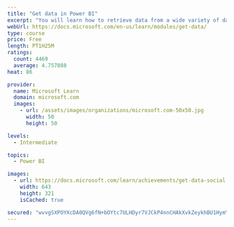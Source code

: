 ```yaml
---
title: "Get data in Power BI"
excerpt: "You will learn how to retrieve data from a wide variety of data sources, including Microsoft Excel, relational databases, and NoSQL data stores. You will also learn how to improve performance while retrieving data."
webUrl: https://docs.microsoft.com/en-us/learn/modules/get-data/
type: course
price: Free
length: PT1H25M
ratings:
  count: 4469
  average: 4.757888
heat: 86

provider:
  name: Microsoft Learn
  domain: microsoft.com
  images:
    - url: /assets/images/organizations/microsoft.com-50x50.jpg
      width: 50
      height: 50

levels:
  - Intermediate

topics:
  - Power BI

images:
  - url: https://docs.microsoft.com/learn/achievements/get-data-social.png
    width: 643
    height: 321
    isCached: true

secured: "wvvgSXPOYXcDA0QVg6fN+bOYtc7ULHDyr7VJCkP4nnCHAkXvkZeykhBU1HymY7W7bnOAmLdqxXwKWhsV9OgSnjmuGcgkCOfdt4gY8fGvwwcgmVgdTqPYnw3WIQrZf6e0/hW8PJbwhsIfEwYIBy5jCi3iw8Be5oLcewf95/fnJuXRrRhkxipJ33NqoU2MtfmE7jJ14WuyofNtHm75qsqp+Y0SO8StPiLnTH7beyBjyVTuk0MHpBQz4zehrZuhFhIJnF98tFVytZAE2UhtGBhrVzFqek9Dbhn3SJPgr6A4rXP22+FD9ttcCY9LETQd/akaQS6DvFdR9h/x4xqi7TOJ9ky0cT+a+xA7BPHwTfwVolSu/jwvKYQHN5CzB9f9gB6W4x0egWYdQCeF98h+s3vLBDORSV4feqmWOoamOJ0os4o=;ZWHcFfgE25aETVaDpLzNcQ=="
---
```


